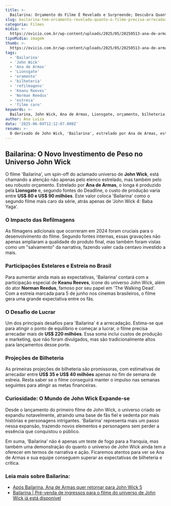 ```yaml
---
title: >-
  Bailarina: Orçamento do Filme É Revelado e Surpreende; Descubra Quanto Precisa Lucrar
slug: bailarina-tem-orcamento-revelado-quanto-o-filme-precisa-arrecadar-para-se-pagar
categoria: Filmes
midia: >-
  https://ovicio.com.br/wp-content/uploads/2025/05/20250513-ana-de-armas-lutando-em-bailarina.webp
tipoMidia: imagem
thumb: >-
  https://ovicio.com.br/wp-content/uploads/2025/05/20250513-ana-de-armas-lutando-em-bailarina.webp
tags:
  - 'Bailarina'
  - 'John Wick'
  - 'Ana de Armas'
  - 'Lionsgate'
  - 'oramento'
  - 'bilheteria'
  - 'refilmagens'
  - 'Keanu Reeves'
  - 'Norman Reedus'
  - 'estreia'
  - 'filme caro'
keywords: >-
  Bailarina, John Wick, Ana de Armas, Lionsgate, orçamento, bilheteria, refilmagens, Keanu Reeves, Norman Reedus, estreia, filme caro
author: Ana Luiza
data: '2025-06-04T12:12:07.000Z'
resumo: >-
  O derivado de John Wick, 'Bailarina', estrelado por Ana de Armas, está entre os filmes mais caros da franquia. Descubra quanto o filme precisa arrecadar para cobrir seus custos e gerar lucro.
---
```


## Bailarina: O Novo Investimento de Peso no Universo John Wick

O filme 'Bailarina', um spin-off do aclamado universo de **John Wick**, está chamando a atenção não apenas pelo elenco estrelado, mas também pelo seu robusto orçamento. Estrelado por **Ana de Armas**, o longa é produzido pela **Lionsgate** e, segundo fontes do Deadline, o custo de produção varia entre **US$ 80 e US$ 90 milhões**. Este valor coloca 'Bailarina' como o segundo filme mais caro da série, atrás apenas de 'John Wick 4: Baba Yaga'.

### O Impacto das Refilmagens

As filmagens adicionais que ocorreram em 2024 foram cruciais para o desenvolvimento do filme. Segundo fontes internas, essas gravações não apenas ampliaram a qualidade do produto final, mas também foram vistas como um "salvamento" da narrativa, fazendo valer cada centavo investido a mais.

### Participações Estelares e Estreia no Brasil

Para aumentar ainda mais as expectativas, 'Bailarina' contará com a participação especial de **Keanu Reeves**, ícone do universo John Wick, além do ator **Norman Reedus**, famoso por seu papel em 'The Walking Dead'. Com a estreia marcada para 5 de junho nos cinemas brasileiros, o filme gera uma grande expectativa entre os fãs.

### O Desafio de Lucrar

Um dos principais desafios para 'Bailarina' é a arrecadação. Estima-se que para atingir o ponto de equilíbrio e começar a lucrar, o filme precisa arrecadar mais de **US$ 220 milhões**. Essa soma inclui custos de produção e marketing, que não foram divulgados, mas são tradicionalmente altos para lançamentos desse porte.

### Projeções de Bilheteria

As primeiras projeções de bilheteria são promissoras, com estimativas de arrecadar entre **US$ 35 e US$ 40 milhões** apenas no fim de semana de estreia. Resta saber se o filme conseguirá manter o impulso nas semanas seguintes para atingir as metas financeiras.

### Curiosidade: O Mundo de John Wick Expande-se

Desde o lançamento do primeiro filme de John Wick, o universo criado se expandiu notavelmente, atraindo uma base de fãs fiel e sedenta por mais histórias e personagens intrigantes. 'Bailarina' representa mais um passo nessa expansão, trazendo novos elementos e personagens sem perder a essência que conquistou o público.

Em suma, 'Bailarina' não é apenas um teste de fogo para a franquia, mas também uma demonstração do quanto o universo de John Wick ainda tem a oferecer em termos de narrativa e ação. Ficaremos atentos para ver se Ana de Armas e sua equipe conseguem superar as expectativas de bilheteria e crítica.

### Leia mais sobre Bailarina:

- [Após Bailarina, Ana de Armas quer retornar para John Wick 5](https://ovicio.com.br/apos-bailarina-ana-de-armas-quer-retornar-para-john-wick-5/)
- [Bailarina | Pré-venda de ingressos para o filme do universo de John Wick já está disponível](https://ovicio.com.br/bailarina-pre-venda-de-ingressos-para-o-filme-do-universo-de-john-wick-ja-esta-disponivel/)
